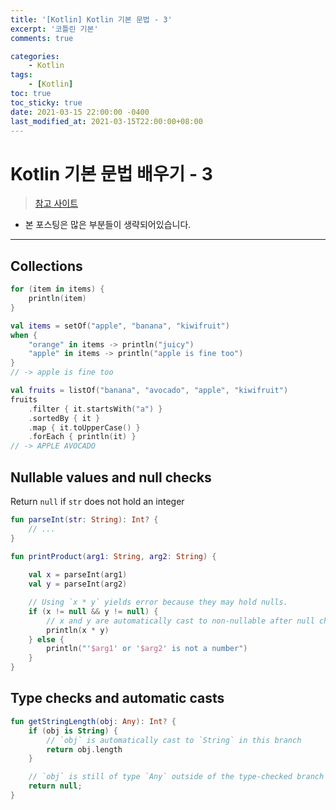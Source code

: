 ```yaml
---
title: '[Kotlin] Kotlin 기본 문법 - 3'
excerpt: '코틀린 기본'
comments: true

categories:
    - Kotlin
tags:
    - [Kotlin]
toc: true
toc_sticky: true
date: 2021-03-15 22:00:00 -0400
last_modified_at: 2021-03-15T22:00:00+08:00
---
```


# Kotlin 기본 문법 배우기 - 3

> [참고 사이트](https://kotlinlang.org/docs/basic-syntax.html)

- 본 포스팅은 많은 부분들이 생략되어있습니다.

<hr>

## Collections

```kotlin
for (item in items) {
    println(item)
}
```

```kotlin
val items = setOf("apple", "banana", "kiwifruit")
when {
    "orange" in items -> println("juicy")
    "apple" in items -> println("apple is fine too")
}
// -> apple is fine too
```

```kotlin
val fruits = listOf("banana", "avocado", "apple", "kiwifruit")
fruits
    .filter { it.startsWith("a") }
    .sortedBy { it }
    .map { it.toUpperCase() }
    .forEach { println(it) }
// -> APPLE AVOCADO
```


## Nullable values and null checks

Return `null` if `str` does not hold an integer

```kotlin
fun parseInt(str: String): Int? {
    // ...
}
```

```kotlin
fun printProduct(arg1: String, arg2: String) {
    
    val x = parseInt(arg1)
    val y = parseInt(arg2)

    // Using `x * y` yields error because they may hold nulls.
    if (x != null && y != null) {
        // x and y are automatically cast to non-nullable after null check
        println(x * y)
    } else {
        println("'$arg1' or '$arg2' is not a number")
    }
}
```

## Type checks and automatic casts
```kotlin
fun getStringLength(obj: Any): Int? {
    if (obj is String) {
        // `obj` is automatically cast to `String` in this branch
        return obj.length
    }

    // `obj` is still of type `Any` outside of the type-checked branch
    return null;
}
```        
